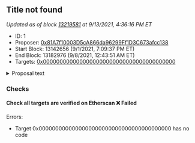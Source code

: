 ## Title not found

_Updated as of block [13219581](https://etherscan.io/block/13219581) at 9/13/2021, 4:36:16 PM ET_

- ID: 1
- Proposer: [0x81A7f10003D5cA866da96299Ff1D3C673afcc138](https://etherscan.io/address/0x81A7f10003D5cA866da96299Ff1D3C673afcc138)
- Start Block: 13142656 (9/1/2021, 7:09:37 PM ET)
- End Block: 13182976 (9/8/2021, 12:43:51 AM ET)
- Targets: [0x0000000000000000000000000000000000000000](https://etherscan.io/address/0x0000000000000000000000000000000000000000#code)

<details>
  <summary>Proposal text</summary>

> ""
</details>

### Checks
#### Check all targets are verified on Etherscan ❌ Failed
  
Errors:
- Target 0x0000000000000000000000000000000000000000 has no code




